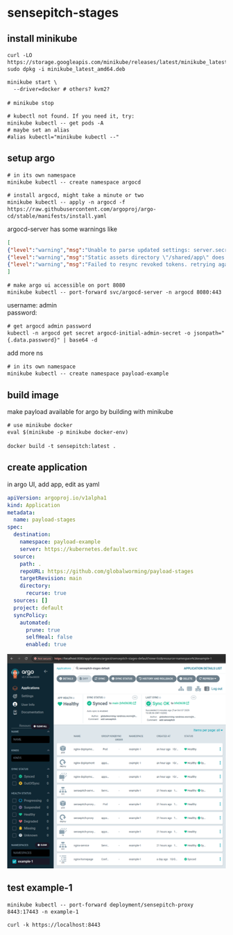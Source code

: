 # sensepitch-stages

## install minikube

```shell
curl -LO https://storage.googleapis.com/minikube/releases/latest/minikube_latest_amd64.deb
sudo dpkg -i minikube_latest_amd64.deb
```

```shell
minikube start \
  --driver=docker # others? kvm2?

# minikube stop   
```

```shell
# kubectl not found. If you need it, try: 
minikube kubectl -- get pods -A
# maybe set an alias
#alias kubectl="minikube kubectl --"
```

## setup argo

```shell
# in its own namespace
minikube kubectl -- create namespace argocd
```

```shell
# install argocd, might take a minute or two 
minikube kubectl -- apply -n argocd -f https://raw.githubusercontent.com/argoproj/argo-cd/stable/manifests/install.yaml

```

argocd-server has some warnings like

```JSON
[
{"level":"warning","msg":"Unable to parse updated settings: server.secretkey is missing","time":"2025-10-28T10:33:15Z"},
{"level":"warning","msg":"Static assets directory \"/shared/app\" does not exist, using only embedded assets","time":"2025-10-28T10:33:16Z"},
{"level":"warning","msg":"Failed to resync revoked tokens. retrying again in 1 minute: dial tcp 10.106.84.98:6379: connect: connection refused","time":"2025-10-28T10:33:20Z"},
]
```

```shell
# make argo ui accessible on port 8080 
minikube kubectl -- port-forward svc/argocd-server -n argocd 8080:443
```
username: admin  
password:
```shell
# get argocd admin password
kubectl -n argocd get secret argocd-initial-admin-secret -o jsonpath="{.data.password}" | base64 -d
```

add more ns
```shell
# in its own namespace
minikube kubectl -- create namespace payload-example
```

## build image
make payload available for argo by building with minikube

```shell
# use minikube docker
eval $(minikube -p minikube docker-env)
 
docker build -t sensepitch:latest .
```

## create application
in argo UI, add app, edit as yaml

```yaml
apiVersion: argoproj.io/v1alpha1
kind: Application
metadata:
  name: payload-stages
spec:
  destination:
    namespace: payload-example
    server: https://kubernetes.default.svc
  source:
    path: .
    repoURL: https://github.com/globalworming/payload-stages
    targetRevision: main
    directory:
      recurse: true
  sources: []
  project: default
  syncPolicy:
    automated:
      prune: true
      selfHeal: false
      enabled: true


```

<img src="./argo.png" width="600"/>

## test example-1

```shell
minikube kubectl -- port-forward deployment/sensepitch-proxy 8443:17443 -n example-1
```

```shell
curl -k https://localhost:8443
```
